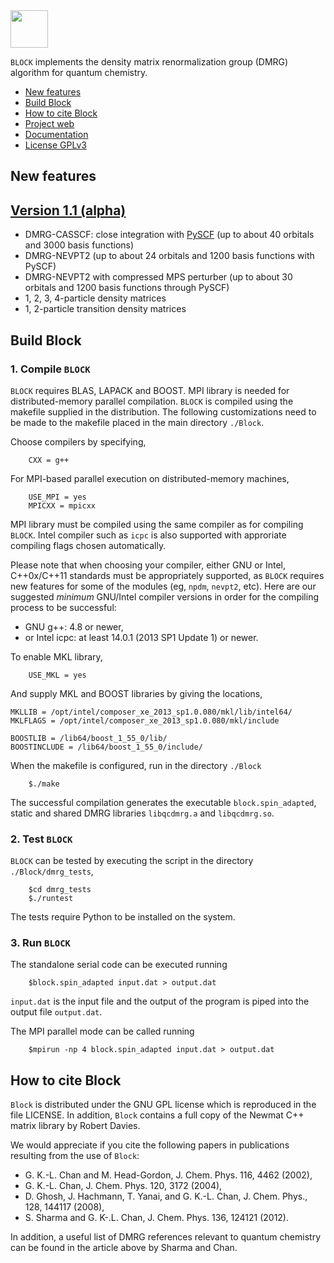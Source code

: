 <img src="https://raw.githubusercontent.com/sanshar/Block/master/README_Examples/block_logo.jpg" width="60px" height="60px" />

`BLOCK` implements the density matrix renormalization group (DMRG) algorithm for quantum chemistry.

* [New features](#new-features)
* [Build Block](#build-block)
* [How to cite Block](#how-to-cite-block)
* [Project web](http://chemists.princeton.edu/chan/software/block-code-for-dmrg)
* [Documentation](https://sanshar.github.io/Block)
* [License GPLv3](../master/LICENSE.txt)


New features
------------

## [Version 1.1 (alpha)](../../releases/latest)

* DMRG-CASSCF: close integration with [PySCF](http://chemists.princeton.edu/chan/software/pyscf/)
  (up to about 40 orbitals and 3000 basis functions)
* DMRG-NEVPT2 (up to about 24 orbitals and 1200 basis functions with PySCF)
* DMRG-NEVPT2 with compressed MPS perturber (up to about 30 orbitals and 1200
  basis functions through PySCF)
* 1, 2, 3, 4-particle density matrices
* 1, 2-particle transition density matrices


Build Block
-----------

### 1. Compile ```BLOCK```

```BLOCK``` requires BLAS, LAPACK and BOOST.
MPI library is needed for distributed-memory parallel compilation.
```BLOCK``` is compiled using the makefile supplied in the distribution. 
The following customizations need to be made to the makefile placed in the main directory ```./Block```. 

Choose compilers by specifying,

        CXX = g++  

For MPI-based parallel execution on distributed-memory machines,
  
        USE_MPI = yes
        MPICXX = mpicxx  

MPI library must be compiled using the same compiler as for compiling ```BLOCK```. 
Intel compiler such as ```icpc``` is also supported with approriate compiling flags chosen automatically.

Please note that when choosing your compiler, either GNU or Intel, C++0x/C++11 standards must be appropriately supported,
as ```BLOCK``` requires new features for some of the modules (eg, ```npdm```, ```nevpt2```, etc).
Here are our suggested _minimum_ GNU/Intel compiler versions in order for the compiling process to be successful: 

* GNU g++: 4.8 or newer,
* or Intel icpc: at least 14.0.1 (2013 SP1 Update 1) or newer.

To enable MKL library,

        USE_MKL = yes

And supply MKL and BOOST libraries by giving the locations,
    
	MKLLIB = /opt/intel/composer_xe_2013_sp1.0.080/mkl/lib/intel64/ 
	MKLFLAGS = /opt/intel/composer_xe_2013_sp1.0.080/mkl/include

	BOOSTLIB = /lib64/boost_1_55_0/lib/
	BOOSTINCLUDE = /lib64/boost_1_55_0/include/

When the makefile is configured, run in the directory ```./Block```

        $./make

The successful compilation generates the executable ```block.spin_adapted```, static and shared DMRG libraries ```libqcdmrg.a``` and ```libqcdmrg.so```.

### 2. Test ```BLOCK```

```BLOCK``` can be tested by executing the script in the directory ```./Block/dmrg_tests```,

        $cd dmrg_tests
        $./runtest

The tests require Python to be installed on the system.

### 3. Run ```BLOCK```

The standalone serial code can be executed running

        $block.spin_adapted input.dat > output.dat

```input.dat``` is the input file and the output of the program is piped into the output file ```output.dat```.

The MPI parallel mode can be called running

        $mpirun -np 4 block.spin_adapted input.dat > output.dat

How to cite Block
-----------------

`Block` is distributed under the GNU GPL license which is reproduced in the file LICENSE.
In addition, `Block` contains a full copy of the Newmat C++ matrix library by Robert Davies.

We would appreciate if you cite the following papers in publications resulting from the
use of `Block`:

* G. K.-L. Chan and M. Head-Gordon, J. Chem. Phys. 116, 4462 (2002),
* G. K.-L. Chan, J. Chem. Phys. 120, 3172 (2004),
* D. Ghosh, J. Hachmann, T. Yanai, and G. K.-L. Chan, J. Chem. Phys., 128, 144117 (2008),
* S. Sharma and G. K-.L. Chan, J. Chem. Phys. 136, 124121 (2012).

In addition, a useful list of DMRG references relevant to quantum chemistry can be found
in the article above by Sharma and Chan.


